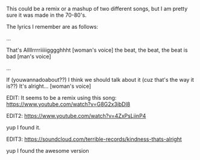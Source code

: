 This could be a remix or a mashup of two different songs, but I am pretty sure it was made in the 70-80's.

The lyrics I remember are as follows:

...

That's Allllrrrriiiiigggghhht [woman's voice]
the beat, the beat, the beat is bad [man's voice]

...

If (youwannadoabout??)
I think we should talk about it
(cuz that's the way it is??)
It's alright... [woman's voice]

EDIT:
It seems to be a remix using this song: https://www.youtube.com/watch?v=G8G2x3ibDl8

EDIT2: https://www.youtube.com/watch?v=4ZxPsLjinP4

yup I found it.

EDIT3: https://soundcloud.com/terrible-records/kindness-thats-alright

yup I found the awesome version
